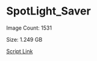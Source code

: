 # SpotLight_Saver

Image Count: 1531

Size: 1.249 GB

[Script Link](https://github.com/liuyal/Archive/blob/master/Python/Utilities/Miscellaneous/spotlight_saver.py)